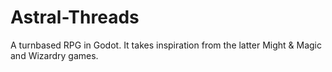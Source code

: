 # Astral-Threads
A turnbased RPG in Godot. It takes inspiration from the latter Might & Magic and Wizardry games.
